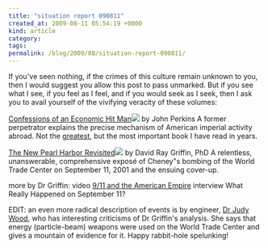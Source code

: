 ```yaml
---
title: "situation report 090811"
created_at: 2009-08-11 05:54:19 +0000
kind: article
category: 
tags: 
permalink: /blog/2009/08/situation-report-090811/
---
```


If you've seen nothing, if the crimes of this culture remain unknown to you, then I would suggest you allow this post to pass unmarked. But if you see what I see, if you feel as I feel, and if you would seek as I seek, then I ask you to avail yourself of the vivifying veracity of these volumes:

[Confessions of an Economic Hit Man][1]![][2] by John Perkins
A former perpetrator explains the precise mechanism of American imperial activity abroad. Not the [greatest][3], but the most important book I have read in years.

[The New Pearl Harbor Revisited][4]![][5] by David Ray Griffin, PhD
A relentless, unanswerable, comprehensive exposé of Cheney"s bombing of the World Trade Center on September 11, 2001 and the ensuing cover-up.

more by Dr Griffin:
video [9/11 and the American Empire][6]
interview What Really Happened on September 11?

EDIT: an even more radical description of events is by engineer, [Dr Judy Wood][7], who has interesting criticisms of Dr Griffin's analysis. She says that energy (particle-beam) weapons were used on the World Trade Center and gives a mountain of evidence for it. Happy rabbit-hole spelunking!

   [1]: http://www.amazon.com/gp/product/0452287081?ie=UTF8&tag=thedarknessco-20&linkCode=as2&camp=1789&creative=9325&creativeASIN=0452287081
   [2]: http://www.assoc-amazon.com/e/ir?t=thedarknessco-20&l=as2&o=1&a=0452287081
   [3]: /other-writings/bibliography
   [4]: http://www.amazon.com/gp/product/1566567297?ie=UTF8&tag=thedarknessco-20&linkCode=as2&camp=1789&creative=9325&creativeASIN=1566567297
   [5]: http://www.assoc-amazon.com/e/ir?t=thedarknessco-20&l=as2&o=1&a=1566567297
   [6]: www.youtube.com/watch?v=5x0vPXGYzqQ
   [7]: http://drjudywood.com
